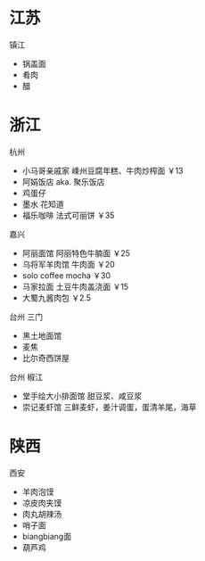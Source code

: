 
# 江苏

镇江
* 锅盖面
* 肴肉
* 醋

# 浙江

杭州
* 小马哥亲戚家 嵊州豆腐年糕、牛肉炒榨面 ￥13
* 阿娟饭店 aka. 聚乐饭店
* 鸡蛋仔
* 墨水 花知道
* 福乐咖啡 法式可丽饼 ￥35

嘉兴
* 阿丽面馆 阿丽特色牛腩面 ￥25
* 乌将军羊肉馆 牛肉面 ￥20
* solo coffee mocha ￥30
* 马家拉面 土豆牛肉盖浇面 ￥15
* 大蜀九酱肉包 ￥2.5

台州 三门
* 黑土地面馆
* 麦焦
* 比尔奇西饼屋

台州 椒江
* 堂手绘大小排面馆 甜豆浆、咸豆浆
* 崇记麦虾馆 三鲜麦虾，姜汁调蛋，蛋清羊尾，海草

# 陕西

西安
* 羊肉泡馍
* 凉皮肉夹馍
* 肉丸胡辣汤
* 哨子面
* biangbiang面
* 葫芦鸡
